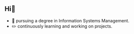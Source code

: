 ## Hi👋
<!--## <img width="1000" src="asset/chiikawa.png" alt="chiikawa"> -->
- 📙 pursuing a degree in Information Systems Management.
- ✏️ continuously learning and working on projects.
